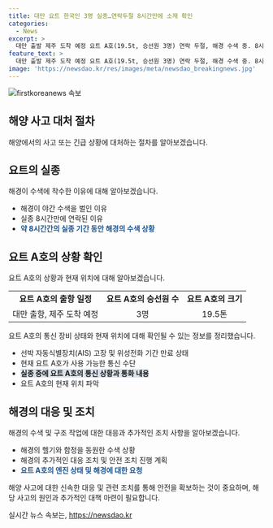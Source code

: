 ```yaml
---
title: 대만 요트 한국인 3명 실종…연락두절 8시간만에 소재 확인
categories:
  - News
excerpt: >
  대만 출발 제주 도착 예정 요트 A호(19.5t, 승선원 3명) 연락 두절, 해경 수색 중. 8시간 뒤 연락 회복, 63㎞ 해상에서 선원과 통화 확인. 모두 무사, 엔진 상태 미흡으로 해경 도움 요청. 4척 경비함척 급파, 상황 파악 진행 중. (150자)
feature_text: >
  대만 출발 제주 도착 예정 요트 A호(19.5t, 승선원 3명) 연락 두절, 해경 수색 중. 8시간 뒤 연락 회복, 63㎞ 해상에서 선원과 통화 확인. 모두 무사, 엔진 상태 미흡으로 해경 도움 요청. 4척 경비함척 급파, 상황 파악 진행 중. (150자)
image: 'https://newsdao.kr/res/images/meta/newsdao_breakingnews.jpg'
---
```


<p><img src="https://newsdao.kr/res/images/meta/newsdao_breakingnews.jpg" alt="firstkoreanews 속보" /></p>

<h2 data-ke-size="size26">해양 사고 대처 절차</h2>

<p data-ke-size="size16">해양에서의 사고 또는 긴급 상황에 대처하는 절차를 알아보겠습니다.</p>

<h2 data-ke-size="size24">요트의 실종</h2>

<p data-ke-size="size16">해경이 수색에 착수한 이유에 대해 알아보겠습니다.</p>

<ul>
<li>해경이 야간 수색을 벌인 이유</li>
<li>실종 8시간만에 연락된 이유</li>
<li><b><span style="color: #1a5490;">약 8시간간의 실종 기간 동안 해경의 수색 상황</span></b></li>
</ul>

<h2 data-ke-size="size24">요트 A호의 상황 확인</h2>

<p data-ke-size="size16">요트 A호의 상황과 현재 위치에 대해 알아보겠습니다.</p>

<table>
<tr>
<td style="text-align: center; height: 17px;"><b>요트 A호의 출항 일정</b></td>
<td style="text-align: center; height: 17px;"><b>요트 A호의 승선원 수</b></td>
<td style="text-align: center; height: 17px;"><b>요트 A호의 크기</b></td>
</tr>
<tr>
<td style="text-align: center; height: 17px;">대만 출항, 제주 도착 예정</td>
<td style="text-align: center; height: 17px;">3명</td>
<td style="text-align: center; height: 17px;">19.5톤</td>
</tr>
</table>

<p data-ke-size="size16">요트 A호의 통신 장비 상태와 현재 위치에 대해 확인될 수 있는 정보를 정리했습니다.</p>

<ul>
<li>선박 자동식별장치(AIS) 고장 및 위성전화 기간 만료 상태</li>
<li>현재 요트 A호가 사용 가능한 통신 수단</li>
<li><b><span style="background-color: #21538527;">실종 중에 요트 A호의 통신 상황과 통화 내용</span></b></li>
<li>요트 A호의 현재 위치 파악</li>
</ul>

<h2 data-ke-size="size24">해경의 대응 및 조치</h2>

<p data-ke-size="size16">해경의 수색 및 구조 작업에 대한 대응과 추가적인 조치 사항을 알아보겠습니다.</p>

<ul>
<li>해경의 헬기와 함정을 동원한 수색 상황</li>
<li>해경의 추가적인 대응 조치 및 안전 조치 진행 계획</li>
<li><b><span style="color: #1a5490;">요트 A호의 엔진 상태 및 해경에 대한 요청</span></b></li>
</ul>

<p data-ke-size="size16">해양 사고에 대한 신속한 대응 및 관련 조치를 통해 안전을 확보하는 것이 중요하며, 해당 사고의 원인과 추가적인 대책 마련이 필요합니다.</p>
실시간 뉴스 속보는, <a href="https://newsdao.kr" rel="dofollow">https://newsdao.kr</a>


